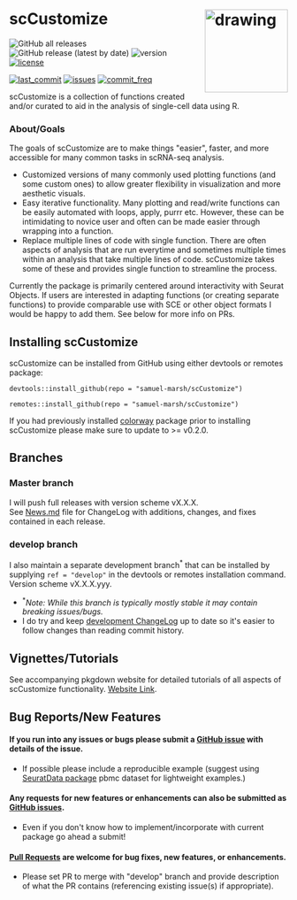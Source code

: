 # scCustomize <img src="https://github.com/samuel-marsh/scCustomize/blob/master/data/scCustomize_Logo.png?raw=true" alt="drawing" width="150" align="right"/>  

![GitHub all releases](https://img.shields.io/github/downloads/samuel-marsh/scCustomize/total?style=flat-square)
![GitHub release (latest by date)](https://img.shields.io/github/v/release/samuel-marsh/scCustomize?style=flat-square)
![version](https://img.shields.io/badge/version-v0.5.0-success?style=flat-square)
[![license](https://img.shields.io/github/license/samuel-marsh/scCustomize?style=flat-square)](https://github.com/samuel-marsh/scCustomize/blob/master/LICENSE)
  
[![last_commit](https://img.shields.io/github/last-commit/samuel-marsh/scCustomize?style=flat-square)](https://github.com/samuel-marsh/scCustomize/commits) [![issues](https://img.shields.io/github/issues/samuel-marsh/scCustomize?style=flat-square)](https://github.com/samuel-marsh/scCustomize/issues)
[![commit_freq](https://img.shields.io/github/commit-activity/m/samuel-marsh/scCustomize?style=flat-square)](https://github.com/samuel-marsh/scCustomize/commits)  


scCustomize is a collection of functions created and/or curated to aid in the analysis of single-cell data using R.

### About/Goals
The goals of scCustomize are to make things "easier", faster, and more accessible for many common tasks in scRNA-seq analysis.  
- Customized versions of many commonly used plotting functions (and some custom ones) to allow greater flexibility in visualization and more aesthetic visuals.
- Easy iterative functionality.  Many plotting and read/write functions can be easily automated with loops, apply, purrr etc.  However, these can be intimidating to novice user and often can be made easier through wrapping into a function.
- Replace multiple lines of code with single function.  There are often aspects of analysis that are run everytime and sometimes multiple times within an analysis that take multiple lines of code.  scCustomize takes some of these and provides single function to streamline the process.

Currently the package is primarily centered around interactivity with Seurat Objects.  If users are interested in adapting functions (or creating separate functions) to provide comparable use with SCE or other object formats I would be happy to add them.  See below for more info on PRs.


## Installing scCustomize
scCustomize can be installed from GitHub using either devtools or remotes package:
```
devtools::install_github(repo = "samuel-marsh/scCustomize")

remotes::install_github(repo = "samuel-marsh/scCustomize")
```
If you had previously installed [colorway](https://github.com/hypercompetent/colorway) package prior to installing scCustomize please make sure to update to >= v0.2.0.


## Branches  
### Master branch
I will push full releases with version scheme vX.X.X.  
See [News.md](https://github.com/samuel-marsh/scCustomize/blob/master/News.md) file for ChangeLog with additions, changes, and fixes contained in each release.


### develop branch
I also maintain a separate development branch<sup>\*</sup> that can be installed by supplying `ref = "develop"` in the devtools or remotes installation command.  Version scheme vX.X.X.yyy.  

  - <sup>\*</sup>*Note: While this branch is typically mostly stable it may contain breaking issues/bugs.*  
  - I do try and keep [development ChangeLog](https://github.com/samuel-marsh/scCustomize/blob/develop/News.md) up to date so it's easier to follow changes than reading commit history.
  

## Vignettes/Tutorials  
See accompanying pkgdown website for detailed tutorials of all aspects of scCustomize functionality.  [Website Link](coming_soon).

## Bug Reports/New Features
#### If you run into any issues or bugs please submit a [GitHub issue](https://github.com/samuel-marsh/scCustomize/issues) with details of the issue.
- If possible please include a reproducible example (suggest using [SeuratData package](https://github.com/satijalab/seurat-data) pbmc dataset for lightweight examples.)

#### Any requests for new features or enhancements can also be submitted as [GitHub issues](https://github.com/samuel-marsh/scCustomize/issues).
- Even if you don't know how to implement/incorporate with current package go ahead a submit!
  
#### [Pull Requests](https://github.com/samuel-marsh/scCustomize/pulls) are welcome for bug fixes, new features, or enhancements.
- Please set PR to merge with "develop" branch and provide description of what the PR contains (referencing existing issue(s) if appropriate).
